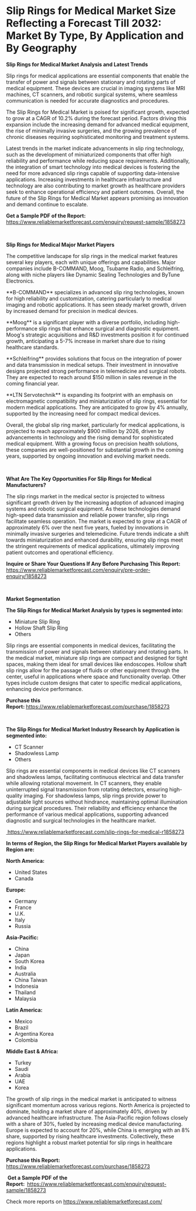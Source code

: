 <p><h1>Slip Rings for Medical Market Size Reflecting a Forecast Till 2032: Market By Type, By Application and By Geography</h1></p><p><strong>Slip Rings for Medical Market Analysis and Latest Trends</strong></p>
<p><p>Slip rings for medical applications are essential components that enable the transfer of power and signals between stationary and rotating parts of medical equipment. These devices are crucial in imaging systems like MRI machines, CT scanners, and robotic surgical systems, where seamless communication is needed for accurate diagnostics and procedures. </p><p>The Slip Rings for Medical Market is poised for significant growth, expected to grow at a CAGR of 10.2% during the forecast period. Factors driving this expansion include the increasing demand for advanced medical equipment, the rise of minimally invasive surgeries, and the growing prevalence of chronic diseases requiring sophisticated monitoring and treatment systems. </p><p>Latest trends in the market indicate advancements in slip ring technology, such as the development of miniaturized components that offer high reliability and performance while reducing space requirements. Additionally, the integration of smart technology into medical devices is fostering the need for more advanced slip rings capable of supporting data-intensive applications. Increasing investments in healthcare infrastructure and technology are also contributing to market growth as healthcare providers seek to enhance operational efficiency and patient outcomes. Overall, the future of the Slip Rings for Medical Market appears promising as innovation and demand continue to escalate.</p></p>
<p><strong>Get a Sample PDF of the Report:&nbsp;</strong> <a href="https://www.reliablemarketforecast.com/enquiry/request-sample/1858273?utm_campaign=2950&utm_medium=2&utm_source=Github&utm_content=ia&utm_term=05032025&utm_id=slip-rings-for-medical">https://www.reliablemarketforecast.com/enquiry/request-sample/1858273</a></p>
<p>&nbsp;</p>
<p><strong>Slip Rings for Medical Major Market Players</strong></p>
<p><p>The competitive landscape for slip rings in the medical market features several key players, each with unique offerings and capabilities. Major companies include B-COMMAND, Moog, Tsubame Radio, and Schleifring, along with niche players like Dynamic Sealing Technologies and ByTune Electronics.</p><p>**B-COMMAND** specializes in advanced slip ring technologies, known for high reliability and customization, catering particularly to medical imaging and robotic applications. It has seen steady market growth, driven by increased demand for precision in medical devices.</p><p>**Moog** is a significant player with a diverse portfolio, including high-performance slip rings that enhance surgical and diagnostic equipment. Moog's strategic acquisitions and R&D investments position it for continued growth, anticipating a 5-7% increase in market share due to rising healthcare standards.</p><p>**Schleifring** provides solutions that focus on the integration of power and data transmission in medical setups. Their investment in innovative designs projected strong performance in telemedicine and surgical robots. They are expected to reach around $150 million in sales revenue in the coming financial year.</p><p>**LTN Servotechnik** is expanding its footprint with an emphasis on electromagnetic compatibility and miniaturization of slip rings, essential for modern medical applications. They are anticipated to grow by 4% annually, supported by the increasing need for compact medical devices.</p><p>Overall, the global slip ring market, particularly for medical applications, is projected to reach approximately $900 million by 2026, driven by advancements in technology and the rising demand for sophisticated medical equipment. With a growing focus on precision health solutions, these companies are well-positioned for substantial growth in the coming years, supported by ongoing innovation and evolving market needs.</p></p>
<p>&nbsp;</p>
<p><strong>What Are The Key Opportunities For Slip Rings for Medical Manufacturers?</strong></p>
<p><p>The slip rings market in the medical sector is projected to witness significant growth driven by the increasing adoption of advanced imaging systems and robotic surgical equipment. As these technologies demand high-speed data transmission and reliable power transfer, slip rings facilitate seamless operation. The market is expected to grow at a CAGR of approximately 6% over the next five years, fueled by innovations in minimally invasive surgeries and telemedicine. Future trends indicate a shift towards miniaturization and enhanced durability, ensuring slip rings meet the stringent requirements of medical applications, ultimately improving patient outcomes and operational efficiency.</p></p>
<p><strong>Inquire or Share Your Questions If Any Before Purchasing This Report:</strong> <a href="https://www.reliablemarketforecast.com/enquiry/pre-order-enquiry/1858273?utm_campaign=2950&utm_medium=2&utm_source=Github&utm_content=ia&utm_term=05032025&utm_id=slip-rings-for-medical">https://www.reliablemarketforecast.com/enquiry/pre-order-enquiry/1858273</a></p>
<p>&nbsp;</p>
<p><strong>Market Segmentation</strong></p>
<p><strong>The Slip Rings for Medical Market Analysis by types is segmented into:</strong></p>
<p><ul><li>Miniature Slip Ring</li><li>Hollow Shaft Slip Ring</li><li>Others</li></ul></p>
<p><p>Slip rings are essential components in medical devices, facilitating the transmission of power and signals between stationary and rotating parts. In the medical market, miniature slip rings are compact and designed for tight spaces, making them ideal for small devices like endoscopes. Hollow shaft slip rings allow for the passage of fluids or other equipment through the center, useful in applications where space and functionality overlap. Other types include custom designs that cater to specific medical applications, enhancing device performance.</p></p>
<p><strong>Purchase this Report:&nbsp;</strong><a href="https://www.reliablemarketforecast.com/purchase/1858273?utm_campaign=2950&utm_medium=2&utm_source=Github&utm_content=ia&utm_term=05032025&utm_id=slip-rings-for-medical">https://www.reliablemarketforecast.com/purchase/1858273</a></p>
<p>&nbsp;</p>
<p><strong>The Slip Rings for Medical Market Industry Research by Application is segmented into:</strong></p>
<p><ul><li>CT Scanner</li><li>Shadowless Lamp</li><li>Others</li></ul></p>
<p><p>Slip rings are essential components in medical devices like CT scanners and shadowless lamps, facilitating continuous electrical and data transfer while allowing rotational movement. In CT scanners, they enable uninterrupted signal transmission from rotating detectors, ensuring high-quality imaging. For shadowless lamps, slip rings provide power to adjustable light sources without hindrance, maintaining optimal illumination during surgical procedures. Their reliability and efficiency enhance the performance of various medical applications, supporting advanced diagnostic and surgical technologies in the healthcare market.</p></p>
<p><a href="https://www.reliablemarketforecast.com/slip-rings-for-medical-r1858273?utm_campaign=2950&utm_medium=2&utm_source=Github&utm_content=ia&utm_term=05032025&utm_id=slip-rings-for-medical">&nbsp;https://www.reliablemarketforecast.com/slip-rings-for-medical-r1858273</a></p>
<p><strong>In terms of Region, the Slip Rings for Medical Market Players available by Region are:</strong></p>
<p>
    <p> <strong> North America: </strong>
        <ul>
            <li>United States</li>
            <li>Canada</li>
        </ul>
        </p> 
    <p> <strong> Europe: </strong>
        <ul>
            <li>Germany</li>
            <li>France</li>
            <li>U.K.</li>
            <li>Italy</li>
            <li>Russia</li>
        </ul>
        </p> 
    <p> <strong> Asia-Pacific: </strong>
        <ul>
            <li>China</li>
            <li>Japan</li>
            <li>South Korea</li>
            <li>India</li>
            <li>Australia</li>
            <li>China Taiwan</li>
            <li>Indonesia</li>
            <li>Thailand</li>
            <li>Malaysia</li>
        </ul>
        </p> 
    <p> <strong> Latin America: </strong>
        <ul>
            <li>Mexico</li>
            <li>Brazil</li>
            <li>Argentina Korea</li>
            <li>Colombia</li>
        </ul>
        </p> 
    <p> <strong> Middle East & Africa: </strong>
        <ul>
            <li>Turkey</li>
            <li>Saudi</li>
            <li>Arabia</li>
            <li>UAE</li>
            <li>Korea</li>
        </ul>
    </p>
    </p>
<p><p>The growth of slip rings in the medical market is anticipated to witness significant momentum across various regions. North America is projected to dominate, holding a market share of approximately 40%, driven by advanced healthcare infrastructure. The Asia-Pacific region follows closely with a share of 30%, fueled by increasing medical device manufacturing. Europe is expected to account for 20%, while China is emerging with an 8% share, supported by rising healthcare investments. Collectively, these regions highlight a robust market potential for slip rings in healthcare applications.</p></p>
<p><strong>Purchase this Report: </strong><a href="https://www.reliablemarketforecast.com/purchase/1858273?utm_campaign=2950&utm_medium=2&utm_source=Github&utm_content=ia&utm_term=05032025&utm_id=slip-rings-for-medical">https://www.reliablemarketforecast.com/purchase/1858273</a></p>
<p>&nbsp;<strong>Get a Sample PDF of the Report:&nbsp;&nbsp;</strong><a href="https://www.reliablemarketforecast.com/enquiry/request-sample/1858273?utm_campaign=2950&utm_medium=2&utm_source=Github&utm_content=ia&utm_term=05032025&utm_id=slip-rings-for-medical">https://www.reliablemarketforecast.com/enquiry/request-sample/1858273</a></p>
<p><strong></strong></p>
<p>Check more reports on <a href="https://www.reliablemarketforecast.com/?utm_campaign=2950&utm_medium=2&utm_source=Github&utm_content=ia&utm_term=05032025&utm_id=slip-rings-for-medical">https://www.reliablemarketforecast.com/</a></p>
